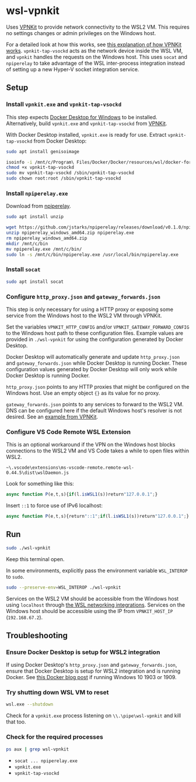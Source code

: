 # wsl-vpnkit

Uses [VPNKit](https://github.com/moby/vpnkit) to provide network connectivity to the WSL2 VM. This requires no settings changes or admin privileges on the Windows host.

For a detailed look at how this works, see [this explanation of how VPNKit works](https://github.com/moby/vpnkit/blob/master/docs/ethernet.md#plumbing-inside-docker-for-windows). `vpnkit-tap-vsockd` acts as the network device inside the WSL VM, and `vpnkit` handles the requests on the Windows host. This uses `socat` and `npiperelay` to take advantage of the WSL inter-process integration instead of setting up a new Hyper-V socket integration service.

## Setup

### Install `vpnkit.exe` and `vpnkit-tap-vsockd`

This step expects [Docker Desktop for Windows](https://hub.docker.com/editions/community/docker-ce-desktop-windows/) to be installed. Alternatively, build `vpnkit.exe` and `vpnkit-tap-vsockd` from [VPNKit](https://github.com/moby/vpnkit).

With Docker Desktop installed, `vpnkit.exe` is ready for use. Extract `vpnkit-tap-vsockd` from Docker Desktop:

```sh
sudo apt install genisoimage
```

```sh
isoinfo -i /mnt/c/Program\ Files/Docker/Docker/resources/wsl/docker-for-wsl.iso -R -x /containers/services/vpnkit-tap-vsockd/lower/sbin/vpnkit-tap-vsockd > ./vpnkit-tap-vsockd
chmod +x vpnkit-tap-vsockd
sudo mv vpnkit-tap-vsockd /sbin/vpnkit-tap-vsockd
sudo chown root:root /sbin/vpnkit-tap-vsockd
```

### Install `npiperelay.exe`

Download from [npiperelay](https://github.com/jstarks/npiperelay).

```sh
sudo apt install unzip
```

```sh
wget https://github.com/jstarks/npiperelay/releases/download/v0.1.0/npiperelay_windows_amd64.zip
unzip npiperelay_windows_amd64.zip npiperelay.exe
rm npiperelay_windows_amd64.zip
mkdir /mnt/c/bin
mv npiperelay.exe /mnt/c/bin/
sudo ln -s /mnt/c/bin/npiperelay.exe /usr/local/bin/npiperelay.exe
```

### Install `socat`

```sh
sudo apt install socat
```

### Configure `http_proxy.json` and `gateway_forwards.json`

This step is only necessary for using a HTTP proxy or exposing some service from the Windows host to the WSL2 VM through VPNKit.

Set the variables `VPNKIT_HTTP_CONFIG` and/or `VPNKIT_GATEWAY_FORWARD_CONFIG` to the Windows host path to these configuration files. Example values are provided in `./wsl-vpnkit` for using the configuration generated by Docker Desktop.

Docker Desktop will automatically generate and update `http_proxy.json` and `gateway_forwards.json` while Docker Desktop is running Docker. These configuration values generated by Docker Desktop will only work while Docker Desktop is running Docker.

`http_proxy.json` points to any HTTP proxies that might be configured on the Windows host. Use an empty object `{}` as its value for no proxy.

`gateway_forwards.json` points to any services to forward to the WSL2 VM. DNS can be configured here if the default Windows host's resolver is not desired. See an [example from VPNKit](https://github.com/moby/vpnkit/blob/bfd0458bb811027cb9bd45f9ed8d63984b5d4a33/go/pkg/vpnkit/config_test.go#L28).

### Configure VS Code Remote WSL Extension

This is an optional workaround if the VPN on the Windows host blocks connections to the WSL2 VM and VS Code takes a while to open files within WSL2.

`~\.vscode\extensions\ms-vscode-remote.remote-wsl-0.44.5\dist\wslDaemon.js`

Look for something like this:

```js
async function P(e,t,s){if(l.isWSL1(s))return"127.0.0.1";}
```

Insert `::1` to force use of IPv6 localhost:

```js
async function P(e,t,s){return"::1";if(l.isWSL1(s))return"127.0.0.1";}
```

## Run

```sh
sudo ./wsl-vpnkit
```

Keep this terminal open.

In some environments, explicitly pass the environment variable `WSL_INTEROP` to `sudo`.

```sh
sudo --preserve-env=WSL_INTEROP ./wsl-vpnkit
```

Services on the WSL2 VM should be accessible from the Windows host using `localhost` through [the WSL networking integrations](https://devblogs.microsoft.com/commandline/whats-new-for-wsl-in-insiders-preview-build-18945/#use-localhost-to-connect-to-your-linux-applications-from-windows). Services on the Windows host should be accessible using the IP from `VPNKIT_HOST_IP` (`192.168.67.2`).

## Troubleshooting

### Ensure Docker Desktop is setup for WSL2 integration

If using Docker Desktop's `http_proxy.json` and `gateway_forwards.json`, ensure that Docker Desktop is setup for WSL2 integration and is running Docker. See [this Docker blog post](https://www.docker.com/blog/docker-desktop-wsl-2-backport-update/) if running Windows 10 1903 or 1909.

### Try shutting down WSL VM to reset

```sh
wsl.exe --shutdown
```

Check for a `vpnkit.exe` process listening on `\\.\pipe\wsl-vpnkit` and kill that too.

### Check for the required processes

```sh
ps aux | grep wsl-vpnkit
```

* `socat ... npiperelay.exe`
* `vpnkit.exe`
* `vpnkit-tap-vsockd`
